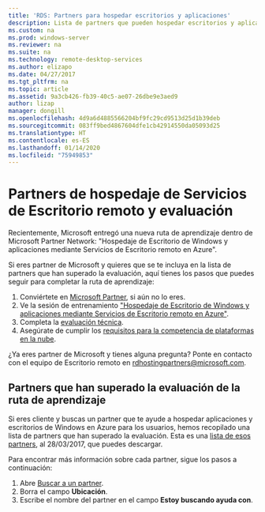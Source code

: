 ```yaml
---
title: 'RDS: Partners para hospedar escritorios y aplicaciones'
description: Lista de partners que pueden hospedar escritorios y aplicaciones con RDS.
ms.custom: na
ms.prod: windows-server
ms.reviewer: na
ms.suite: na
ms.technology: remote-desktop-services
ms.author: elizapo
ms.date: 04/27/2017
ms.tgt_pltfrm: na
ms.topic: article
ms.assetid: 9a3cb426-fb39-40c5-ae07-26dbe9e3aed9
author: lizap
manager: dongill
ms.openlocfilehash: 4d9a6d4885566204bf9fc29cd9513d25d1b39deb
ms.sourcegitcommit: 083ff9bed4867604dfe1cb42914550da05093d25
ms.translationtype: HT
ms.contentlocale: es-ES
ms.lasthandoff: 01/14/2020
ms.locfileid: "75949853"
---
```

# <a name="remote-desktop-services-hosting-partners-and-assessment"></a>Partners de hospedaje de Servicios de Escritorio remoto y evaluación

Recientemente, Microsoft entregó una nueva ruta de aprendizaje dentro de Microsoft Partner Network: "Hospedaje de Escritorio de Windows y aplicaciones mediante Servicios de Escritorio remoto en Azure".

Si eres partner de Microsoft y quieres que se te incluya en la lista de partners que han superado la evaluación, aquí tienes los pasos que puedes seguir para completar la ruta de aprendizaje:

1. Conviértete en [Microsoft Partner](https://partner.microsoft.com/), si aún no lo eres.
2. Ve la sesión de entrenamiento ["Hospedaje de Escritorio de Windows y aplicaciones mediante Servicios de Escritorio remoto en Azure"](https://mspartnerlp.partner.microsoft.com/LearningPath/LearningPath/DLPaths?trackId=2915&rowId=3603).
3. Completa la [evaluación técnica](https://mspartnerlp.partner.microsoft.com/LearningPath/LearningPath/DLPaths?trackId=1660&rowId=2220&trackPathId=9871).
4. Asegúrate de cumplir los [requisitos para la competencia de plataformas en la nube](https://partner.microsoft.com/membership/cloud-platform-competency).

¿Ya eres partner de Microsoft y tienes alguna pregunta? Ponte en contacto con el equipo de Escritorio remoto en <rdhostingpartners@microsoft.com>.  


## <a name="partners-who-have-passed-the-learning-path-assessment"></a>Partners que han superado la evaluación de la ruta de aprendizaje 

Si eres cliente y buscas un partner que te ayude a hospedar aplicaciones y escritorios de Windows en Azure para los usuarios, hemos recopilado una lista de partners que han superado la evaluación. Esta es una [lista de esos partners](https://github.com/MicrosoftDocs/windowsserverdocs/blob/master/WindowsServerDocs/remote/remote-desktop-services/RDS-Hosting-Partners.pdf), al 28/03/2017, que puedes descargar.

Para encontrar más información sobre cada partner, sigue los pasos a continuación:

1. Abre [Buscar a un partner](https://partnercenter.microsoft.com/pcv/search).
2. Borra el campo **Ubicación**.
3. Escribe el nombre del partner en el campo **Estoy buscando ayuda con**.
